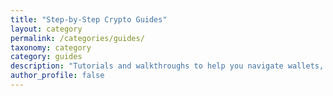 ```yaml
---
title: "Step-by-Step Crypto Guides"
layout: category
permalink: /categories/guides/
taxonomy: category
category: guides
description: "Tutorials and walkthroughs to help you navigate wallets, staking, DeFi, and more."
author_profile: false
---
```


